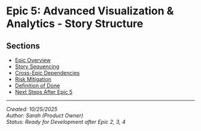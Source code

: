 # Epic 5: Advanced Visualization & Analytics - Story Structure

## Sections

- [Epic Overview](./epic-overview.md)
- [Story Sequencing](./story-sequencing.md)
- [Cross-Epic Dependencies](./cross-epic-dependencies.md)
- [Risk Mitigation](./risk-mitigation.md)
- [Definition of Done](./definition-of-done.md)
- [Next Steps After Epic 5](./next-steps-after-epic-5.md)

---
*Created: 10/25/2025*  
*Author: Sarah (Product Owner)*  
*Status: Ready for Development after Epic 2, 3, 4*
